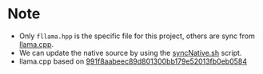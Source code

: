 # Note

- Only `fllama.hpp` is the specific file for this project, others are sync from [llama.cpp](https://github.com/ggerganov/llama.cpp).
- We can update the native source by using the [syncNative.sh](../../scripts/syncNative.sh) script.
- llama.cpp based on [991f8aabeec89d801300bb179e52013fb0eb0584](https://github.com/ggerganov/llama.cpp/commits/master/)